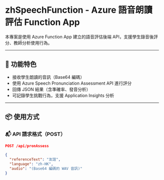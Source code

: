# zhSpeechFunction - Azure 語音朗讀評估 Function App

本專案是使用 Azure Function App 建立的語音評估後端 API，支援學生錄音後評分、教師分析使用行為。

---

## 🚀 功能特色

- 接收學生朗讀的音訊（Base64 編碼）
- 使用 Azure Speech Pronunciation Assessment API 進行評分
- 回傳 JSON 結果（含準確率、發音分析）
- 可記錄學生挑戰行為，支援 Application Insights 分析

---

## 📦 使用方式

### 📬 API 請求格式（POST）

```json
POST /api/pronAssess

{
  "referenceText": "友誼",
  "language": "zh-HK",
  "audio": "(Base64 編碼的 WAV 音訊)"
}
